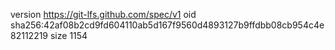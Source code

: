 version https://git-lfs.github.com/spec/v1
oid sha256:42af08b2cd9fd604110ab5d167f9560d4893127b9ffdbb08cb954c4e82112219
size 1154
